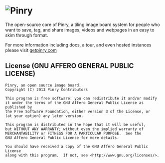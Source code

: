# ![Pinry](https://github.com/overshard/pinry/raw/master/logo.png)

The open-source core of Pinry, a tiling image board system for people who want
to save, tag, and share images, videos and webpages in an easy to skim through
format.

For more information including docs, a tour, and even hosted instances please
visit [getpinry.com](http://getpinry.com/)


## License (GNU AFFERO GENERAL PUBLIC LICENSE)

    Pinry, an open source image board.
    Copyright (C) 2013 Pinry Contributors

    This program is free software: you can redistribute it and/or modify
    it under the terms of the GNU Affero General Public License as published by
    the Free Software Foundation, either version 3 of the License, or
    (at your option) any later version.

    This program is distributed in the hope that it will be useful,
    but WITHOUT ANY WARRANTY; without even the implied warranty of
    MERCHANTABILITY or FITNESS FOR A PARTICULAR PURPOSE.  See the
    GNU Affero General Public License for more details.

    You should have received a copy of the GNU Affero General Public License
    along with this program.  If not, see <http://www.gnu.org/licenses/>.
